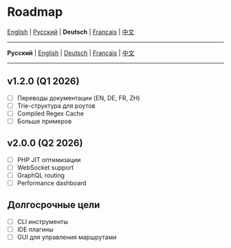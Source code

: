 # Roadmap

[English](../en/ROADMAP.md) | [Русский](../../ROADMAP.md) | **Deutsch** | [Français](../fr/ROADMAP.md) | [中文](../zh/ROADMAP.md)

---

**Русский** | [English](docs/en/ROADMAP.md) | [Deutsch](docs/de/ROADMAP.md) | [Français](docs/fr/ROADMAP.md) | [中文](docs/zh/ROADMAP.md)

---

## v1.2.0 (Q1 2026)

- [ ] Переводы документации (EN, DE, FR, ZH)
- [ ] Trie-структура для роутов
- [ ] Compiled Regex Cache
- [ ] Больше примеров

## v2.0.0 (Q2 2026)

- [ ] PHP JIT оптимизации
- [ ] WebSocket support
- [ ] GraphQL routing
- [ ] Performance dashboard

## Долгосрочные цели

- [ ] CLI инструменты
- [ ] IDE плагины
- [ ] GUI для управления маршрутами
